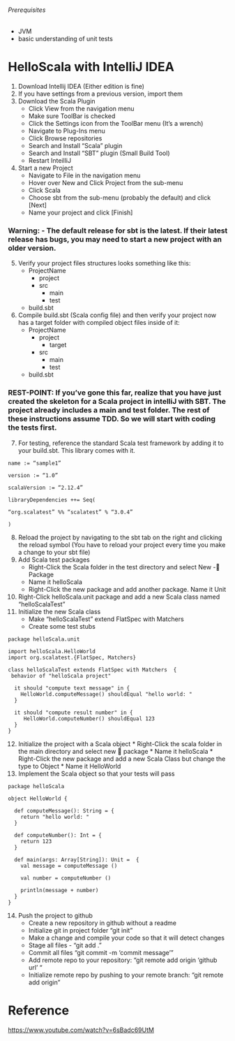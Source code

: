 ###### Prerequisites
* JVM
* basic understanding of unit tests


# HelloScala with IntelliJ IDEA
1.	Download Intellij IDEA (Either edition is fine)
2.	If you have settings from a previous version, import them
3.	Download the Scala Plugin
    * Click View from the navigation menu
    * Make sure ToolBar is checked
    * Click the Settings icon from the ToolBar menu (It’s a wrench)
    * Navigate to Plug-Ins menu
    * Click Browse repositories
    * Search and Install “Scala” plugin
    * Search and Install “SBT” plugin (Small Build Tool)
    * Restart InteilliJ
4. Start a new Project
    * Navigate to File in the navigation menu
    * Hover over New and Click Project from the sub-menu
    * Click Scala
    * Choose sbt from the sub-menu (probably the default) and click [Next]
    * Name your project and click [Finish]

### Warning: - The default release for sbt is the latest. If their latest release has bugs, you may need to start a new project with an older version.

5.	Verify your project files structures looks something like this:
    * ProjectName
      * project
      * src
        * main
        * test
    * build.sbt
6. Compile build.sbt (Scala config file) and then verify your project now has a target folder with compiled object files inside of it:
    * ProjectName
      * project
        * target
      * src
        * main
        * test
    * build.sbt

### REST-POINT: If you’ve gone this far, realize that you have just created the skeleton for a Scala project in intelliJ with SBT. The project already includes a main and test folder. The rest of these instructions assume TDD. So we will start with coding the tests first.

7. For testing, reference the standard Scala test framework by adding it to your build.sbt. This library comes with it.
```a.	
name := “sample1”

version := “1.0”

scalaVersion := “2.12.4”

libraryDependencies ++= Seq(

“org.scalatest” %% “scalatest” % “3.0.4”

)
```
8. Reload the project by navigating to the sbt tab on the right and clicking the reload symbol (You have to reload your project every time you make a change to your sbt file)
9. Add Scala test packages 
    * Right-Click the Scala folder in the test directory and select New - Package
    * Name it helloScala
    * Right-Click the new package and add another package. Name it Unit
10.   Right-Click helloScala.unit package and add a new Scala class named “helloScalaTest”
11.	Initialize the new Scala class
    * Make “helloScalaTest” extend FlatSpec with Matchers
    * Create some test stubs
```
package helloScala.unit

import helloScala.HelloWorld
import org.scalatest.{FlatSpec, Matchers}

class helloScalaTest extends FlatSpec with Matchers  {
 behavior of "helloScala project"

  it should "compute text message" in {
    HelloWorld.computeMessage() shouldEqual "hello world: "
  }

  it should "compute result number" in {
     HelloWorld.computeNumber() shouldEqual 123
  }
}

```
12.   Initialize the project with a Scala object
    * Right-Click the scala folder in the main directory and select new  package
    * Name it helloScala
    * Right-Click the new package and add a new Scala Class but change the type to Object
    * Name it HelloWorld
13.   Implement the Scala object so that your tests will pass
```
package helloScala

object HelloWorld {

  def computeMessage(): String = {
    return "hello world: "
  }

  def computeNumber(): Int = {
    return 123
  }

  def main(args: Array[String]): Unit =  {
    val message = computeMessage ()

    val number = computeNumber ()

    println(message + number)
  }
}

```
14.	Push the project to github
    * Create a new repository in github without a readme
    * Initialize git in project folder “git init”
    * Make a change and compile your code so that it will detect changes
    * Stage all files - “git add .” 
    * Commit all files “git commit -m ‘commit message’”
    * Add remote repo to your repository: “git remote add origin ‘github url’ “
    * Initialize remote repo by pushing to your remote branch: “git remote add origin”

# Reference
https://www.youtube.com/watch?v=6sBadc69UtM
